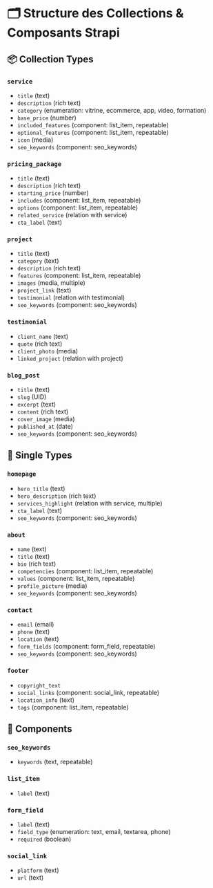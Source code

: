 
# 🗂️ Structure des Collections & Composants Strapi

## 📦 Collection Types

### `service`
- `title` (text)
- `description` (rich text)
- `category` (enumeration: vitrine, ecommerce, app, video, formation)
- `base_price` (number)
- `included_features` (component: list_item, repeatable)
- `optional_features` (component: list_item, repeatable)
- `icon` (media)
- `seo_keywords` (component: seo_keywords)

### `pricing_package`
- `title` (text)
- `description` (rich text)
- `starting_price` (number)
- `includes` (component: list_item, repeatable)
- `options` (component: list_item, repeatable)
- `related_service` (relation with service)
- `cta_label` (text)

### `project`
- `title` (text)
- `category` (text)
- `description` (rich text)
- `features` (component: list_item, repeatable)
- `images` (media, multiple)
- `project_link` (text)
- `testimonial` (relation with testimonial)
- `seo_keywords` (component: seo_keywords)

### `testimonial`
- `client_name` (text)
- `quote` (rich text)
- `client_photo` (media)
- `linked_project` (relation with project)

### `blog_post`
- `title` (text)
- `slug` (UID)
- `excerpt` (text)
- `content` (rich text)
- `cover_image` (media)
- `published_at` (date)
- `seo_keywords` (component: seo_keywords)

## 📄 Single Types

### `homepage`
- `hero_title` (text)
- `hero_description` (rich text)
- `services_highlight` (relation with service, multiple)
- `cta_label` (text)
- `seo_keywords` (component: seo_keywords)

### `about`
- `name` (text)
- `title` (text)
- `bio` (rich text)
- `competencies` (component: list_item, repeatable)
- `values` (component: list_item, repeatable)
- `profile_picture` (media)
- `seo_keywords` (component: seo_keywords)

### `contact`
- `email` (email)
- `phone` (text)
- `location` (text)
- `form_fields` (component: form_field, repeatable)
- `seo_keywords` (component: seo_keywords)

### `footer`
- `copyright_text`
- `social_links` (component: social_link, repeatable)
- `location_info` (text)
- `tags` (component: list_item, repeatable)

## 🧩 Components

### `seo_keywords`
- `keywords` (text, repeatable)

### `list_item`
- `label` (text)

### `form_field`
- `label` (text)
- `field_type` (enumeration: text, email, textarea, phone)
- `required` (boolean)

### `social_link`
- `platform` (text)
- `url` (text)
